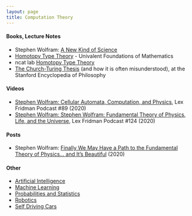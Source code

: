 ```yaml
---
layout: page
title: Computation Theory
---
```

#### Books, Lecture Notes
* Stephen Wolfram: [A New Kind of Science](https://www.wolframscience.com/nks/)
* [Homotopy Type Theory](https://hott.github.io/book/nightly/hott-online-1274-gd98a32f.pdf) - Univalent Foundations of Mathematics
* ncat lab [Homotopy Type Theory](https://ncatlab.org/nlab/show/homotopy+type+theory#Code)
* [The Church-Turing Thesis](https://seop.illc.uva.nl/entries/church-turing/#Bloopers) (and how it is often misunderstood), at the Stanford Encyclopedia of Philosophy

#### Videos
* [Stephen Wolfram: Cellular Automata, Computation, and Physics](https://www.youtube.com/watch?v=ez773teNFYA&t=2539s), Lex Fridman Podcast #89 (2020)
* [Stephen Wolfram: Stephen Wolfram: Fundamental Theory of Physics, Life, and the Universe](https://www.youtube.com/watch?v=-t1_ffaFXao), Lex Fridman Podcast #124 (2020)

#### Posts
* Stephen Wolfram: [Finally We May Have a Path to the Fundamental Theory of Physics… and It’s Beautiful](https://writings.stephenwolfram.com/2020/04/finally-we-may-have-a-path-to-the-fundamental-theory-of-physics-and-its-beautiful/) (2020)

#### Other
* [Artificial Intelligence](artificial_intelligence.md)
* [Machine Learning](machine_learning.md)
* [Probabilities and Statistics](probabilities_and_statistics.md)
* [Robotics](robotics.md)
* [Self Driving Cars](self_driving_cars.md)
